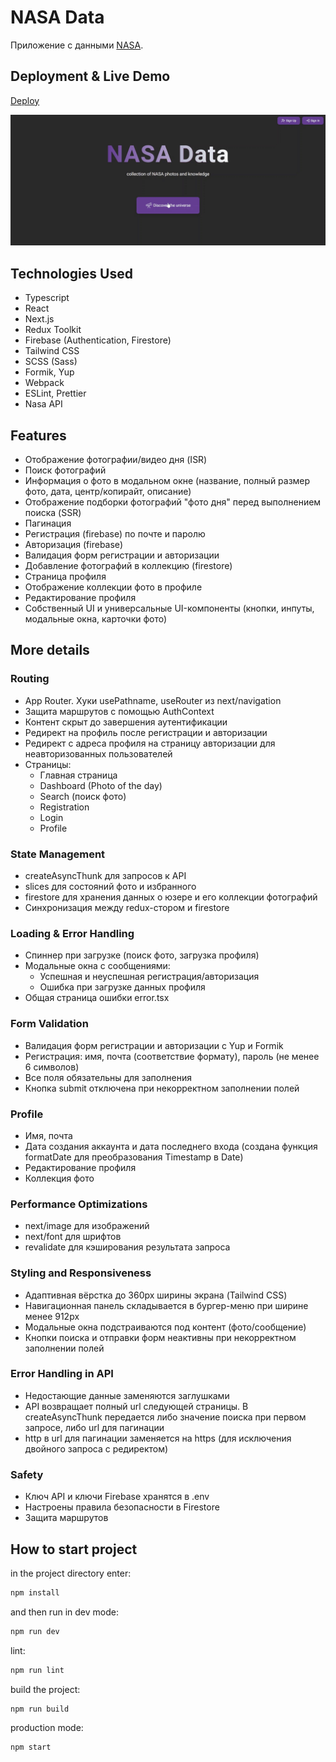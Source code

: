 # NASA Data

Приложение с данными [NASA](https://api.nasa.gov/).

## Deployment & Live Demo

[Deploy](https://datanasa.netlify.app/)

<img src="./public/preview.gif" alt="preview" />

## Technologies Used

- Typescript
- React
- Next.js
- Redux Toolkit
- Firebase (Authentication, Firestore)
- Tailwind CSS
- SCSS (Sass)
- Formik, Yup
- Webpack
- ESLint, Prettier
- Nasa API

## Features

- Отображение фотографии/видео дня (ISR)
- Поиск фотографий
- Информация о фото в модальном окне (название, полный размер фото, дата, центр/копирайт, описание)
- Отображение подборки фотографий "фото дня" перед выполнением поиска (SSR)
- Пагинация
- Регистрация (firebase) по почте и паролю
- Авторизация (firebase)
- Валидация форм регистрации и авторизации
- Добавление фотографий в коллекцию (firestore)
- Страница профиля
- Отображение коллекции фото в профиле
- Редактирование профиля
- Собственный UI и универсальные UI-компоненты (кнопки, инпуты, модальные окна, карточки фото)

## More details

### Routing

- App Router. Хуки usePathname, useRouter из next/navigation
- Защита маршрутов с помощью AuthContext
- Контент скрыт до завершения аутентификации
- Редирект на профиль после регистрации и авторизации
- Редирект с адреса профиля на страницу авторизации для неавторизованных пользователей
- Страницы:
  - Главная страница
  - Dashboard (Photo of the day)
  - Search (поиск фото)
  - Registration
  - Login
  - Profile

### State Management

- createAsyncThunk для запросов к API
- slices для состояний фото и избранного
- firestore для хранения данных о юзере и его коллекции фотографий
- Синхронизация между redux-стором и firestore

### Loading & Error Handling

- Спиннер при загрузке (поиск фото, загрузка профиля)
- Модальные окна с сообщениями:
  - Успешная и неуспешная регистрация/авторизация
  - Ошибка при загрузке данных профиля
- Общая страница ошибки error.tsx

### Form Validation

- Валидация форм регистрации и авторизации с Yup и Formik
- Регистрация: имя, почта (соответствие формату), пароль (не менее 6 символов)
- Все поля обязательны для заполнения
- Кнопка submit отключена при некорректном заполнении полей

### Profile

- Имя, почта
- Дата создания аккаунта и дата последнего входа (создана функция formatDate для преобразования Timestamp в Date)
- Редактирование профиля
- Коллекция фото

### Performance Optimizations

- next/image для изображений
- next/font для шрифтов
- revalidate для кэширования результата запроса

### Styling and Responsiveness

- Адаптивная вёрстка до 360px ширины экрана (Tailwind CSS)
- Навигационная панель складывается в бургер-меню при ширине менее 912px
- Модальные окна подстраиваются под контент (фото/сообщение)
- Кнопки поиска и отправки форм неактивны при некорректном заполнении полей

### Error Handling in API

- Недостающие данные заменяются заглушками
- API возвращает полный url следующей страницы. В createAsyncThunk передается либо значение поиска при первом запросе, либо url для пагинации
- http в url для пагинации заменяется на https (для исключения двойного запроса с редиректом)

### Safety

- Ключ API и ключи Firebase хранятся в .env
- Настроены правила безопасности в Firestore
- Защита маршрутов

## How to start project

in the project directory enter:

```js
npm install
```

and then run in dev mode:

```js
npm run dev
```

lint:

```js
npm run lint
```

build the project:

```js
npm run build
```

production mode:

```js
npm start
```
